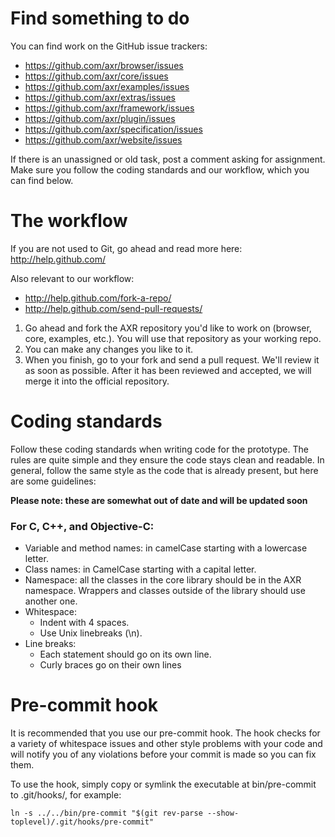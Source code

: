 Find something to do
====================
You can find work on the GitHub issue trackers:

 * https://github.com/axr/browser/issues
 * https://github.com/axr/core/issues
 * https://github.com/axr/examples/issues
 * https://github.com/axr/extras/issues
 * https://github.com/axr/framework/issues
 * https://github.com/axr/plugin/issues
 * https://github.com/axr/specification/issues
 * https://github.com/axr/website/issues

If there is an unassigned or old task, post a comment asking for assignment.
Make sure you follow the coding standards and our workflow, which you can find
below.

The workflow
============
If you are not used to Git, go ahead and read more here: http://help.github.com/

Also relevant to our workflow:

 * http://help.github.com/fork-a-repo/
 * http://help.github.com/send-pull-requests/

1. Go ahead and fork the AXR repository you'd like to work on (browser, core,
examples, etc.). You will use that repository as your working repo.
2. You can make any changes you like to it.
3. When you finish, go to your fork and send a pull request. We'll review it as
soon as possible. After it has been reviewed and accepted, we will merge it into
the official repository.

Coding standards
================
Follow these coding standards when writing code for the prototype. The rules are
quite simple and they ensure the code stays clean and readable. In general,
follow the same style as the code that is already present, but here are some
guidelines:

**Please note: these are somewhat out of date and will be updated soon**

### For C, C++, and Objective-C:

- Variable and method names: in camelCase starting with a lowercase letter.
- Class names: in CamelCase starting with a capital letter.
- Namespace: all the classes in the core library should be in the AXR namespace.
  Wrappers and classes outside of the library should use another one.
- Whitespace:
  - Indent with 4 spaces.
  - Use Unix linebreaks (\n).
- Line breaks:
  - Each statement should go on its own line.
  - Curly braces go on their own lines

Pre-commit hook
===============
It is recommended that you use our pre-commit hook. The hook checks for a
variety of whitespace issues and other style problems with your code and will
notify you of any violations before your commit is made so you can fix them.

To use the hook, simply copy or symlink the executable at bin/pre-commit to
.git/hooks/, for example:

    ln -s ../../bin/pre-commit "$(git rev-parse --show-toplevel)/.git/hooks/pre-commit"
